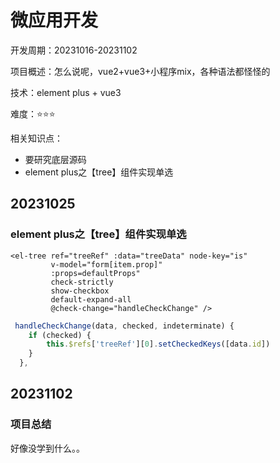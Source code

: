 # 微应用开发

开发周期：20231016-20231102

项目概述：怎么说呢，vue2+vue3+小程序mix，各种语法都怪怪的

技术：element plus + vue3

难度：⭐⭐⭐

相关知识点：

- 要研究底层源码
- element plus之【tree】组件实现单选

## 20231025

### element plus之【tree】组件实现单选

```vue
<el-tree ref="treeRef" :data="treeData" node-key="is" 
         v-model="form[item.prop]"
         :props=defaultProps"
         check-strictly 
         show-checkbox 
         default-expand-all 
         @check-change="handleCheckChange" />
```

```javascript
 handleCheckChange(data, checked, indeterminate) {
    if (checked) {
        this.$refs['treeRef'][0].setCheckedKeys([data.id])
    }
  },
```

## 20231102

### 项目总结

好像没学到什么。。

